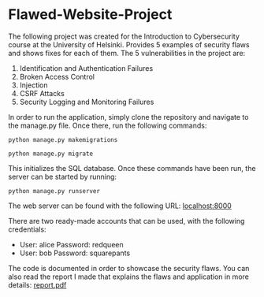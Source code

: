 # Flawed-Website-Project


The following project was created for the Introduction to Cybersecurity course at the University of Helsinki. 
Provides 5 examples of security flaws and shows fixes for each of them. The 5 vulnerabilities in the project are:
1. Identification and Authentication Failures
2. Broken Access Control
3. Injection
4. CSRF Attacks
5. Security Logging and Monitoring Failures

In order to run the application, simply clone the repository and navigate to the manage.py file. Once there, run the following commands:

`python manage.py makemigrations`

`python manage.py migrate`

This initializes the SQL database. Once these commands have been run, the server can be started by running:

`python manage.py runserver`

The web server can be found with the following URL:
[localhost:8000](localhost:8000)

There are two ready-made accounts that can be used, with the following credentials:
* User: alice Password: redqueen
* User: bob Password: squarepants

The code is documented in order to showcase the security flaws. You can also read the report I made that explains the flaws and application in more details:
[report.pdf](Report)
